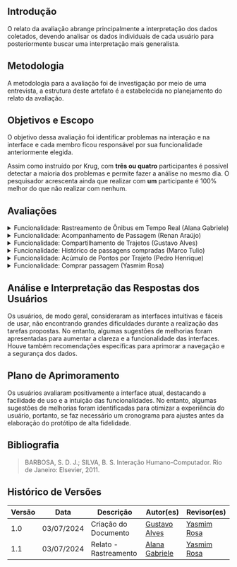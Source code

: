 ## Introdução

O relato da avaliação abrange principalmente a interpretação dos dados coletados, devendo analisar os dados individuais de cada usuário para posteriormente buscar uma interpretação mais generalista.

## Metodologia

A metodologia para a avaliação foi de investigação por meio de uma entrevista, a estrutura deste artefato é a estabelecida no planejamento do relato da avaliação.

## Objetivos e Escopo

O objetivo dessa avaliação foi identificar problemas na interação e na interface e cada membro ficou responsável por sua funcionalidade anteriormente elegida.

Assim como instruído por Krug, com **três ou quatro** participantes é possível detectar a maioria dos problemas e permite fazer a análise no mesmo dia. O pesquisador acrescenta ainda que realizar com **um** participante é 100% melhor do que não realizar com nenhum.

## Avaliações

<details>
<summary>Funcionalidade: Rastreamento de Ônibus em Tempo Real (Alana Gabriele)</summary>
   <h2> Questões Identificadas </h2> 
   <ul>
        <li>
        <b>Feedback Positivo: </b> Durante a avaliação do protótipo de alta fidelidade, o usuário demonstrou facilidade ao realizar o caminho desejado para o rastreamento de ônibus em tempo real. O usuário conseguiu completar a tarefa sem enfrentar dificuldades, o que reforça a eficácia e a clareza das instruções fornecidas.
        </li>
        <li>
        <b>Problema Identificado: </b> Nenhum problema foi identificado. O usuário conseguiu navegar pela interface e executar a funcionalidade sem encontrar obstáculos ou pontos de confusão.
        </li>
   </ul>
   <h2> Sugestões para Melhorias </h2> 
   <ul>
        <li>
       Não houve sugestão de melhoria.
        </li>
   </ul>
   <h2> Feedback do Usuário </h2> 
   <ul>
        <li>
        O feedback geral do participante foi positivo. O design da interface foi elogiado por sua intuitividade e facilidade de uso, proporcionando uma experiência fluida e eficiente. Este retorno indica que a interface do protótipo de alta fidelidade é intuitiva e funcional para o rastreamento de ônibus em tempo real. As sugestões fornecidas são valiosas para aprimorar ainda mais a experiência do usuário, garantindo uma interface ainda mais eficiente e agradável.
        </li>
   </ul>

   <h2> Gravação da Avaliação </h2>
     <iframe width="560" height="315" src="https://www.youtube.com/embed/go4AVJI1xqI?si=aFvlS5DZl4vS21EG&amp;" title="YouTube video player" frameborder="0" allow="accelerometer; autoplay; clipboard-write; encrypted-media; gyroscope; picture-in-picture; web-share" referrerpolicy="strict-origin-when-cross-origin" allowfullscreen></iframe>
</details>

<details>
<summary>Funcionalidade: Acompanhamento de Passagem (Renan Araújo)</summary>


 <h2> Questões Identificadas </h2> 

 
   <b>Entrevistada: Davi</b>
   
  
   <ul>
        <li>
        <b>Feedback Positivo: </b> Durante a avaliação do protótipo de alta fidelidade, o usuário demonstrou facilidade ao realizar o caminho desejado para o acompanhamento de passagem. O usuário conseguiu completar a tarefa sem enfrentar nenhuma dificuldade, o que reforça a eficácia e a clareza das instruções fornecidas.
        </li>
        <li>
        <b>Problema Identificado: </b> Não teve um problema tão grande identificado, só uma observação que o botão do inicío estava mal formatado
        </li>
   </ul>
   <h2> Sugestões para Melhorias </h2> 
   <ul>
        <li>
       Não houve sugestão de melhoria.
        </li>
   </ul>
   <h2> Feedback do Usuário </h2> 
   <ul>
        <li>
        O feedback geral do participante foi positivo. O design da interface foi elogiado por sua intuitividade e facilidade de uso, proporcionando uma experiência fluida e eficiente. Este retorno indica que a interface do protótipo de alta fidelidade é intuitiva e funcional para o acompanhamento de passagem. Ele também pontuou que a parte do e-ticket facilita bastante. As sugestões fornecidas são valiosas para aprimorar ainda mais a experiência do usuário, garantindo uma interface ainda mais eficiente e agradável.
        </li>
   </ul>

   <h2> Gravação da Avaliação </h2>
     <iframe width="560" height="315" src="https://www.youtube.com/embed/_5y09x-x_n0" title="YouTube video player" frameborder="0" allow="accelerometer; autoplay; clipboard-write; encrypted-media; gyroscope; picture-in-picture; web-share" referrerpolicy="strict-origin-when-cross-origin" allowfullscreen></iframe>


   <h2> Questões Identificadas </h2> 

   
  <b>Entrevistada: Leandro</b>
   

   <ul>
        <li>
        <b>Feedback Positivo: </b> Durante a avaliação do protótipo de alta fidelidade, o usuário demonstrou facilidade ao realizar o caminho desejado para o acompanhamento de passagem. O usuário conseguiu completar a tarefa sem enfrentar nenhuma dificuldade, o que reforça a eficácia e a clareza das instruções fornecidas.
        </li>
        <li>
        <b>Problema Identificado: </b> Nenhum problema foi identificado. O usuário conseguiu navegar pela interface e executar a funcionalidade sem encontrar obstáculos ou pontos de confusão.
        </li>
   </ul>
   <h2> Sugestões para Melhorias </h2> 
   <ul>
        <li>
      Melhorar as cores do sistema e mudar o nome do "Infos" para Informações
        </li>
   </ul>
   <h2> Feedback do Usuário </h2> 
   <ul>
        <li>
        O feedback geral do participante foi positivo. No geral o protótipo foi bem elogiado pelo entrevistado. Este retorno indica que a interface do protótipo de alta fidelidade é intuitiva e funcional para o acompanhamento de passagem. Porém teve alguns pontos como melhorar o design do sistema, como suas cores. As sugestões fornecidas são valiosas para aprimorar ainda mais a experiência do usuário, garantindo uma interface ainda mais eficiente e agradável.
        </li>
   </ul>

   <h2> Gravação da Avaliação </h2>
     <iframe width="560" height="315" src="https://www.youtube.com/embed/WBpZuIqPfmY" title="YouTube video player" frameborder="0" allow="accelerometer; autoplay; clipboard-write; encrypted-media; gyroscope; picture-in-picture; web-share" referrerpolicy="strict-origin-when-cross-origin" allowfullscreen></iframe>


   <h2> Questões Identificadas </h2> 
  <b>Entrevistada: Isaque</b>
   

   <ul>
        <li>
        <b>Feedback Positivo: </b> Durante a avaliação do protótipo de alta fidelidade, o usuário demonstrou facilidade ao realizar o caminho desejado para o acompanhamento de passagem. O usuário conseguiu completar a tarefa sem enfrentar uma grande dificuldade, só na parte que aparece as passagens compradas ele nao visualizou de primeira impressão que ali era os destinos das viagens, porém em geral reforça a eficácia e a clareza das instruções fornecidas.
        </li>
        <li>
        <b>Problema Identificado: </b> Não teve nenhum problema tão grande, só o já citado que o usuário não conseguiu identificador tão rápido a página de passagens que era sobre destinos.
        </li>
   </ul>
   <h2> Sugestões para Melhorias </h2> 
   <ul>
        <li>
      Adicionar título de destinos nas informações das passagens 
        </li>
   </ul>
   <h2> Feedback do Usuário </h2> 
   <ul>
        <li>
        O feedback geral do participante foi positivo. O design da interface foi elogiado por sua intuitividade e facilidade de uso, proporcionando uma experiência fluida e eficiente. Este retorno indica que a interface do protótipo de alta fidelidade é intuitiva e funcional para o acompanhamento de passagem. Teve alguns pontos de sugestões como mudar as informações das passagens compradas para deixar mais claro para o que servem. As sugestões fornecidas são valiosas para aprimorar ainda mais a experiência do usuário, garantindo uma interface ainda mais eficiente e agradável.
        </li>
   </ul>

   <h2> Gravação da Avaliação </h2>
    <iframe width="560" height="315" src="https://www.youtube.com/embed/RUN6l7vyoPw" title="YouTube video player" frameborder="0" allow="accelerometer; autoplay; clipboard-write; encrypted-media; gyroscope; picture-in-picture; web-share" referrerpolicy="strict-origin-when-cross-origin" allowfullscreen></iframe>



</details>


<details>
    <summary>Funcionalidade: Compartilhamento de Trajetos (Gustavo Alves) </summary>

   <h2> Questões Identificadas </h2> 
   <b>Entrevistado: Natan </b>
   <ul>
        <li>
        <b>Feedback Positivo: </b> Durante a avaliação do protótipo de alta fidelidade, o usuário demonstrou facilidade ao realizar o procedimento desejado para o compartilhamento do trajeto. A interface apresentou-se intuitiva e amigável, proporcionando uma experiência de uso agradável e eficiente. O usuário foi capaz de completar a tarefa sem dificuldades, navegando pelos elementos da interface com naturalidade e encontrando rapidamente as opções necessárias. Essa facilidade de uso sugere que o design e a organização dos elementos visuais estão adequados às necessidades e expectativas do usuário, contribuindo para uma interação positiva e satisfatória.
        </li>
        <li>
        <b>Problema Identificado: </b> Ao escrever o nome e o e-mail, o usuário ficou confuso sobre qual dado deveria adicionar. Essa confusão pode ter sido causada pela falta de clareza nas instruções ou na disposição dos campos de entrada na interface. A ausência de etiquetas claras e específicas, ou de um exemplo ou dica contextual, pode ter dificultado a compreensão imediata do que era esperado. Essa situação aponta para a necessidade de aprimorar a interface, tornando as instruções mais explícitas e os campos de entrada mais intuitivos para evitar confusões futuras.
        </li>
   </ul>
   <h2> Sugestões para Melhorias </h2> 
   <ul>
        <li>
        O usuário sugeriu a inclusão de um texto que especifique sobre de quem deve ser o dado adicionado
        </li>
   </ul>
   <h2> Feedback do Usuário </h2> 
   <ul>
        <li>
        O feedback geral do participante foi positivo. Ele demonstrou facilidade ao realizar a tarefa indicada, não encontrando problemas no processo. Este retorno indica que a interface do protótipo de alta fidelidade é intuitiva e funcional para o compartilhamento de trajetos. As sugestões fornecidas são valiosas para aprimorar ainda mais a experiência do usuário, garantindo uma interface ainda mais eficiente e agradável.
        </li>
   </ul>

   <h2> Gravação da Avaliação </h2>
   <iframe width="560" height="315" src="https://www.youtube.com/embed/8L9SX_3r9zw?si=xeODCqCV8K5erDsw" title="YouTube video player" frameborder="0" allow="accelerometer; autoplay; clipboard-write; encrypted-media; gyroscope; picture-in-picture; web-share" referrerpolicy="strict-origin-when-cross-origin" allowfullscreen></iframe>

      <h2> Questões Identificadas </h2>

<b>Entrevistada: Bruna </b>

   <ul>
        <li>
        <b>Feedback Positivo: </b> Durante a avaliação do protótipo de alta fidelidade, o usuário demonstrou facilidade ao realizar o procedimento desejado para o compartilhamento do trajeto. A interface apresentou-se intuitiva e amigável, proporcionando uma experiência de uso agradável e eficiente. O usuário foi capaz de completar a tarefa sem dificuldades, navegando pelos elementos da interface com naturalidade e encontrando rapidamente as opções necessárias. Essa facilidade de uso sugere que o design e a organização dos elementos visuais estão adequados às necessidades e expectativas do usuário, contribuindo para uma interação positiva e satisfatória.
        </li>
        <li>
        <b>Problema Identificado: </b> Ao escrever o nome e o e-mail, o usuário ficou confuso sobre qual dado deveria adicionar. Essa confusão pode ter sido causada pela falta de clareza nas instruções ou na disposição dos campos de entrada na interface. A ausência de etiquetas claras e específicas, ou de um exemplo ou dica contextual, pode ter dificultado a compreensão imediata do que era esperado. Essa situação aponta para a necessidade de aprimorar a interface, tornando as instruções mais explícitas e os campos de entrada mais intuitivos para evitar confusões futuras.
        </li>
   </ul>
   <h2> Sugestões para Melhorias </h2> 
   <ul>
        <li>
        O usuário sugeriu a inclusão de um texto que especifique sobre de quem deve ser o dado adicionado
        </li>
   </ul>
   <h2> Feedback do Usuário </h2> 
   <ul>
        <li>
        O feedback geral da participante foi positivo. Ela demonstrou facilidade ao realizar a tarefa indicada, não encontrando problemas no processo. Este retorno indica que a interface do protótipo de alta fidelidade é intuitiva e funcional para o compartilhamento de trajetos. As sugestões fornecidas são valiosas para aprimorar ainda mais a experiência do usuário, garantindo uma interface ainda mais eficiente e agradável.
        </li>
   </ul>

      <h2> Gravação da Avaliação </h2>

   <iframe width="560" height="315" src="https://www.youtube.com/embed/cGfOOJHwmy4?si=7EClIEDSOoGjzsaj" title="YouTube video player" frameborder="0" allow="accelerometer; autoplay; clipboard-write; encrypted-media; gyroscope; picture-in-picture; web-share" referrerpolicy="strict-origin-when-cross-origin" allowfullscreen></iframe>
   <h2> Questões Identificadas </h2> 
   <b>Entrevistado: Genilson </b>
   <ul>
        <li>
        <b>Feedback Positivo: </b> Durante a avaliação do protótipo de alta fidelidade, o usuário demonstrou facilidade ao realizar o procedimento desejado para o compartilhamento do trajeto. A interface apresentou-se intuitiva e amigável, proporcionando uma experiência de uso agradável e eficiente. O usuário foi capaz de completar a tarefa sem dificuldades, navegando pelos elementos da interface com naturalidade e encontrando rapidamente as opções necessárias. Essa facilidade de uso sugere que o design e a organização dos elementos visuais estão adequados às necessidades e expectativas do usuário, contribuindo para uma interação positiva e satisfatória.
        </li>
        <li>
        <b>Problema Identificado: </b> Ao escrever o nome e o e-mail, o usuário ficou confuso sobre qual dado deveria adicionar. Essa confusão pode ter sido causada pela falta de clareza nas instruções ou na disposição dos campos de entrada na interface. A ausência de etiquetas claras e específicas, ou de um exemplo ou dica contextual, pode ter dificultado a compreensão imediata do que era esperado. Essa situação aponta para a necessidade de aprimorar a interface, tornando as instruções mais explícitas e os campos de entrada mais intuitivos para evitar confusões futuras.
        </li>
   </ul>
   <h2> Sugestões para Melhorias </h2> 
   <ul>
        <li>
        O usuário sugeriu a inclusão de um texto que especifique sobre de quem deve ser o dado adicionado.
        </li>
   </ul>
   <h2> Feedback do Usuário </h2> 
   <ul>
        <li>
        O feedback geral do participante foi razoável. Ele demonstrou uma certa dificuldade ao realizar a tarefa indicada,  Este retorno indica que a interface do protótipo de alta fidelidade necessita de um aprimoramento que seja intuitiva e funcional para o compartilhamento de trajetos. As sugestões fornecidas são valiosas para aprimorar ainda mais a experiência do usuário, garantindo uma interface ainda mais eficiente e agradável.
        </li>
   </ul>

   <h2> Gravação da Avaliação </h2>

<iframe width="560" height="315" src="https://www.youtube.com/embed/SmTuUCDkijQ?si=WaJa8rhqJGN0Gmh6" title="YouTube video player" frameborder="0" allow="accelerometer; autoplay; clipboard-write; encrypted-media; gyroscope; picture-in-picture; web-share" referrerpolicy="strict-origin-when-cross-origin" allowfullscreen></iframe>

</details>

<details>
    <summary> Funcionalidade: Histórico de passagens compradas (Marco Tulio) </summary>
    <h2> Questões Identificadas </h2> 
   <ul>
        <li>
        <b>Feedback Positivo: </b>  No decorrer da avaliação o participante realizou as tarefas e não se sentiu desconfortável.
        </li>
        <li>
        <b>Problema Identificado: </b> Não houve.
        </li>
   </ul>
   <h2> Sugestões para Melhorias </h2> 
   <ul>
        <li>
        Não houve.
        </li>
   </ul>
   <h2> Feedback do Usuário </h2> 
   <ul>
        <li>
        O feedback geral do participante foi positivo. Expressou que gostou do desenho e teve um bom entendimento.
        </li>
   </ul>

<h2> Gravação da Avaliação </h2>
   <iframe width="560" height="315" src="https://www.youtube.com/embed/WgfcgiXgrvU?si=Zf0hK0yXgxglsjva" title="YouTube video player" frameborder="0" allow="accelerometer; autoplay; clipboard-write; encrypted-media; gyroscope; picture-in-picture; web-share" referrerpolicy="strict-origin-when-cross-origin" allowfullscreen></iframe>
</details>

<details>
    <summary>Funcionalidade: Acúmulo de Pontos por Trajeto (Pedro Henrique)</summary>
    <h2> Questões Identificadas </h2> 
   <b>Entrevistado: José </b>
   <ul>
        <li>
        <b>Feedback Positivo: </b> Durante a avaliação do protótipo de alta fidelidade, o usuário demonstrou facilidade ao realizar o procedimento desejado para o acúmulo de pontos. A interface apresentou-se intuitiva e amigável, proporcionando uma experiência de uso agradável e eficiente. O usuário foi capaz de completar a tarefa sem dificuldades, navegando pelos elementos da interface com naturalidade e encontrando rapidamente as opções necessárias. Essa facilidade de uso sugere que o design e a organização dos elementos visuais estão adequados às necessidades e expectativas do usuário, contribuindo para uma interação positiva e satisfatória.
        </li>
        <li>
        <b>Problema Identificado: </b> Ao usuário escrever sua senha, não possui a opção de deixar visível ou não a senha, então precisa colocar a opção para modo oculta
        </li>
   </ul>
   <h2> Sugestões para Melhorias </h2> 
   <ul>
        <li>
         O usuário sugeriu a inclusão da confirmação em duas etapas, para melhorar a segurança dos dados. E também foi sugerido que deixasse os botões mais intuitivos.
        </li>
   </ul>
   <h2> Feedback do Usuário </h2> 
   <ul>
        <li>
        O feedback geral do participante foi positivo. Ele demonstrou facilidade ao realizar a tarefa indicada, não encontrando problemas no processo. Este retorno indica que a interface do protótipo de alta fidelidade é intuitiva e funcional para o acúmulo de pontos. As sugestões fornecidas são valiosas para aprimorar ainda mais a experiência do usuário, garantindo uma interface ainda mais eficiente e agradável.
        </li>
   </ul>

   <h2> Gravação da Avaliação </h2>
   <iframe width="560" height="315" src="https://www.youtube.com/embed/HFw0ce76Pok?si=8UsHG7JU6sFk-nbs" title="YouTube video player" frameborder="0" allow="accelerometer; autoplay; clipboard-write; encrypted-media; gyroscope; picture-in-picture; web-share" referrerpolicy="strict-origin-when-cross-origin" allowfullscreen></iframe>

      <h2> Questões Identificadas </h2>

<b>Entrevistada: Enrico </b>

   <ul>
        <li>
        <b>Feedback Positivo: </b> Durante a avaliação do protótipo de alta fidelidade, o usuário demonstrou facilidade ao realizar o procedimento desejado para o  acúmulo de pontos. A interface apresentou-se intuitiva e amigável, proporcionando uma experiência de uso agradável e eficiente. O usuário foi capaz de completar a tarefa sem dificuldades, navegando pelos elementos da interface com naturalidade e encontrando rapidamente as opções necessárias. Essa facilidade de uso sugere que o design e a organização dos elementos visuais estão adequados às necessidades e expectativas do usuário, contribuindo para uma interação positiva e satisfatória.
        </li>
        <li>
        <b>Problema Identificado: </b> Ao realizar a confirmação dos dados, o site não possui uma verificação em duas etapas.
        </li>
   </ul>
   <h2> Sugestões para Melhorias </h2> 
   <ul>
        <li>
        O usuário sugeriu a inclusão da confirmação em duas etapas, para melhorar a segurança dos dados.
        </li>
   </ul>
   <h2> Feedback do Usuário </h2> 
   <ul>
        <li>
        O feedback geral do participante foi positivo. Ele demonstrou facilidade ao realizar a tarefa indicada, não encontrando problemas no processo. Este retorno indica que a interface do protótipo de alta fidelidade é intuitiva e funcional para o acúmulo de ppontos. As sugestões fornecidas são valiosas para aprimorar ainda mais a experiência do usuário, garantindo uma interface ainda mais eficiente e agradável.
        </li>
   </ul>

      <h2> Gravação da Avaliação </h2>

   <iframe width="560" height="315" src="https://www.youtube.com/embed/OO2AH8PUZUA?si=Y4iHRZdXtb-Kd25C" title="YouTube video player" frameborder="0" allow="accelerometer; autoplay; clipboard-write; encrypted-media; gyroscope; picture-in-picture; web-share" referrerpolicy="strict-origin-when-cross-origin" allowfullscreen></iframe>
   <h2> Questões Identificadas </h2> 
   <b>Entrevistado: Kaua </b>
   <ul>
        <li>
        <b>Feedback Positivo: </b> Durante a avaliação do protótipo de alta fidelidade, o usuário demonstrou facilidade ao realizar o procedimento desejado para o acúmulo de pontos. A interface apresentou-se intuitiva e amigável, proporcionando uma experiência de uso agradável e eficiente. O usuário foi capaz de completar a tarefa sem dificuldades, navegando pelos elementos da interface com naturalidade e encontrando rapidamente as opções necessárias. Essa facilidade de uso sugere que o design e a organização dos elementos visuais estão adequados às necessidades e expectativas do usuário, contribuindo para uma interação positiva e satisfatória.
        </li>
        <li>
        <b>Problema Identificado: </b> Ao tentar realizar cadastro do perfil, o usuário teve dificuldade. Também, Ao    realizar a confirmação dos dados, o protótipo do site não possui uma verificação em duas etapas.
        </li>
   </ul>
   <h2> Sugestões para Melhorias </h2> 
   <ul>
        <li>
         O usuário sugeriu a inclusão da confirmação em duas etapas, para melhorar a segurança dos dados.
        </li>
   </ul>
   <h2> Feedback do Usuário </h2> 
   <ul>
        <li>
        O feedback geral do participante foi positivo. Ele demonstrou facilidade ao realizar a tarefa indicada, não encontrando problemas no processo. Este retorno indica que a interface do protótipo de alta fidelidade é intuitiva e funcional para o acúmulo de pontos. As sugestões fornecidas são valiosas para aprimorar ainda mais a experiência do usuário, garantindo uma interface ainda mais eficiente e agradável.
        </li>
   </ul>

   <h2> Gravação da Avaliação </h2>

<iframe width="560" height="315" src="https://www.youtube.com/embed/IVHiN_q3rHA?si=zJgVP4jqhThvnwdN" title="YouTube video player" frameborder="0" allow="accelerometer; autoplay; clipboard-write; encrypted-media; gyroscope; picture-in-picture; web-share" referrerpolicy="strict-origin-when-cross-origin" allowfullscreen></iframe>
</details>

<details>
    <summary> Funcionalidade: Comprar passagem (Yasmim Rosa)  </summary>
       <h2> Questões Identificadas </h2> 
   <ul>
        <li>
        <b>Feedback Positivo: </b> A  participante achou a interface agradável quanto a escolha das cores, fontes e etc.
        </li>
        <li>
        <b>Problema Identificado: </b> A participante encontrou várias dificuldades ao interagir com o protótipo. A interface inicial para selecionar a passagem foi descrita como confusa e frustrante. A falta de uma descrição clara sobre a funcionalidade do botão no início do processo e a ausência de um guia ou ajuda visível dificultaram a navegação. Além disso, a falta de feedback ao longo das etapas deixou a participante insegura sobre se estava no caminho certo. Ela mencionou que algumas interações demoraram mais do que o esperado, cerca de 20 a 30 segundos a mais. A participante também destacou que a interface poderia ser difícil de usar para pessoas com deficiência, devido à falta de acessibilidade digital, como uma descrição clara das funcionalidades e assistência em Libras ou audiodescrição. Além disso, a presença de botões iniciando com letra minúscula foi um ponto negativo.
        </li>
   </ul>
   <h2> Sugestões para Melhorias </h2> 
   <ul>
        <li>
        A participante sugeriu várias melhorias para o protótipo. Primeiramente, melhorar a navegabilidade e a descrição das etapas seria essencial. Incluir um guia ou ajuda visível para orientar os usuários durante o processo também foi recomendado. Fornecer feedback claro em cada etapa do processo ajudaria a aumentar a confiança do usuário de que está no caminho certo. Além disso, assegurar que os botões e outros elementos estejam em conformidade com as preferências dos usuários, como iniciar com letra maiúscula, poderia melhorar a experiência geral. Finalmente, considerar a acessibilidade para pessoas com deficiência, garantindo que todas as funcionalidades sejam descritas de forma clara e acessível, seria crucial para tornar a interface mais inclusiva.
        </li>
   </ul>
   <h2> Feedback do Usuário </h2> 
   <ul>
        <li>
        A participante forneceu um feedback detalhado sobre o protótipo, destacando vários pontos de melhoria. Ela achou a interface inicial confusa, especialmente na seleção da passagem e início do processo, devido à falta de descrições claras e instruções inadequadas. A ausência de um guia ou ajuda visível e a falta de feedback ao longo das etapas também foram mencionadas como problemas. Ela indicou que a experiência poderia ser ainda mais difícil para pessoas com deficiência. A participante sugeriu a inclusão de um modo escuro e apontou que botões com letras minúsculas a incomodaram. Apesar desses problemas, ela achou o protótipo esteticamente agradável com cores claras.
        </li>
   </ul>

   <h2> Gravação da Avaliação </h2>
   <iframe width="560" height="315" src="https://www.youtube.com/embed/9b86bbQIEyo?si=Pl2ly1-oZgDeO0h-" title="YouTube video player" frameborder="0" allow="accelerometer; autoplay; clipboard-write; encrypted-media; gyroscope; picture-in-picture; web-share" referrerpolicy="strict-origin-when-cross-origin" allowfullscreen></iframe>
</details>

## Análise e Interpretação das Respostas dos Usuários

Os usuários, de modo geral, consideraram as interfaces intuitivas e fáceis de usar, não encontrando grandes dificuldades durante a realização das tarefas propostas. No entanto, algumas sugestões de melhorias foram apresentadas para aumentar a clareza e a funcionalidade das interfaces. Houve também recomendações específicas para aprimorar a navegação e a segurança dos dados.

## Plano de Aprimoramento

Os usuários avaliaram positivamente a interface atual, destacando a facilidade de uso e a intuição das funcionalidades. No entanto, algumas sugestões de melhorias foram identificadas para otimizar a experiência do usuário, portanto, se faz necessário um cronograma para ajustes antes da elaboração do protótipo de alta fidelidade.

## Bibliografia

> BARBOSA, S. D. J.; SILVA, B. S. Interação Humano-Computador. Rio de Janeiro: Elsevier, 2011.

## Histórico de Versões

| Versão |    Data    | Descrição             | Autor(es)                                          | Revisor(es)     |
| ------ | :--------: | --------------------- | -------------------------------------------------- | --------------- |
| 1.0    | 03/07/2024 | Criação do Documento  | [Gustavo Alves](https://github.com/gustaallves)    | [Yasmim Rosa]() |
| 1.1    | 03/07/2024 | Relato - Rastreamento | [Alana Gabriele](https://github.com/alanagabriele) | [Yasmim Rosa]() |
